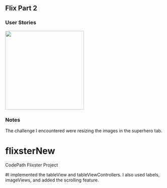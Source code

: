 
## Flix Part 2

### User Stories


<img src="![flixsterDemo](https://user-images.githubusercontent.com/55423237/134833663-7fa084b7-464f-4b04-b7fe-15efe53f1836.gif)" width=250><br>

### Notes
The challenge I encountered were resizing the images in the superhero tab.

# flixsterNew
CodePath Flixster Project 

#I implemented the tableView and tableViewControllers. I also used labels, imageViews, and added the scrolling feature.
